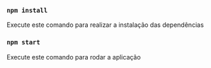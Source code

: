 ### `npm install`

Execute este comando para realizar a instalação das dependências

### `npm start`

Execute este comando para rodar a aplicação
